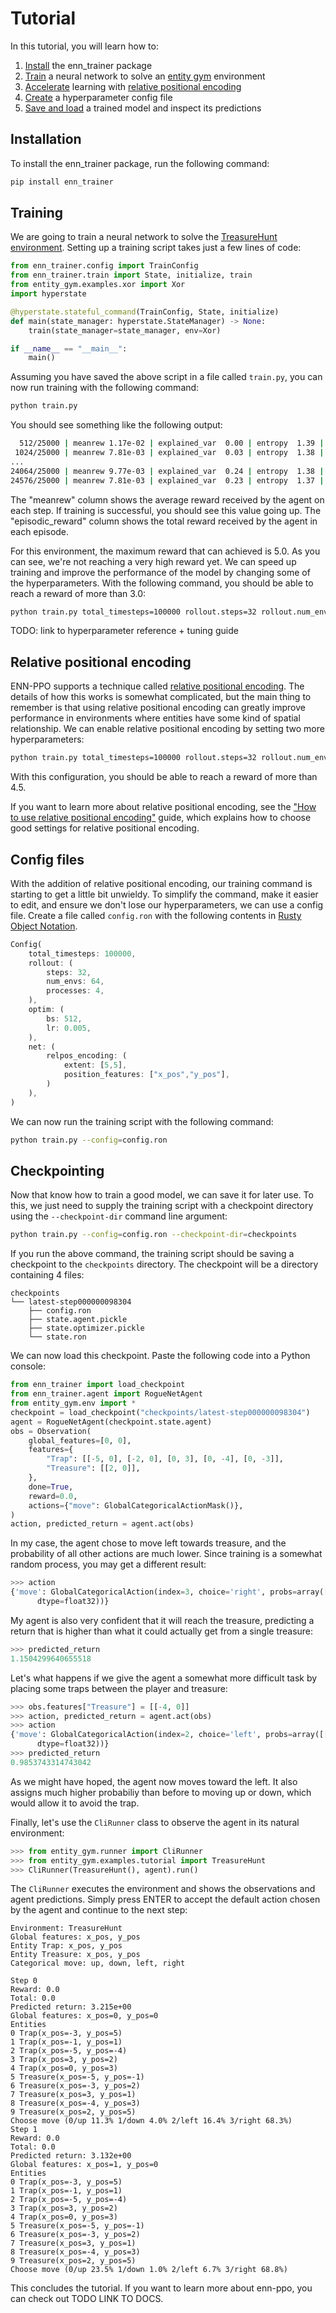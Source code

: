 
# Tutorial

In this tutorial, you will learn how to:
1. [Install](#installation) the enn_trainer package
2. [Train](#training) a neural network to solve an [entity gym](TODO-LINK) environment
3. [Accelerate](#positional-encoding) learning with [relative positional encoding](TODO-LINK)
4. [Create](#config-files) a hyperparameter config file
5. [Save and load](#checkpointing) a trained model and inspect its predictions

## Installation

To install the enn_trainer package, run the following command:

```bash
pip install enn_trainer
```

## Training

We are going to train a neural network to solve the [TreasureHunt environment](TODO-LINK).
Setting up a training script takes just a few lines of code:

```python
from enn_trainer.config import TrainConfig
from enn_trainer.train import State, initialize, train
from entity_gym.examples.xor import Xor
import hyperstate

@hyperstate.stateful_command(TrainConfig, State, initialize)
def main(state_manager: hyperstate.StateManager) -> None:
    train(state_manager=state_manager, env=Xor)

if __name__ == "__main__":
    main()
```

Assuming you have saved the above script in a file called `train.py`, you can now run training with the following command:

```bash
python train.py
```

You should see something like the following output:

```bash
  512/25000 | meanrew 1.17e-02 | explained_var  0.00 | entropy  1.39 | episodic_reward 2.50e-01 | episode_length 2.39e+01 | episodes 8 | fps 701
 1024/25000 | meanrew 7.81e-03 | explained_var  0.03 | entropy  1.38 | episodic_reward 2.00e+00 | episode_length 1.24e+02 | episodes 4 | fps 671
...
24064/25000 | meanrew 9.77e-03 | explained_var  0.24 | entropy  1.38 | episodic_reward 2.50e+00 | episode_length 4.96e+02 | episodes 2 | fps 720
24576/25000 | meanrew 7.81e-03 | explained_var  0.23 | entropy  1.37 | episodic_reward 1.11e+00 | episode_length 1.09e+02 | episodes 9 | fps 721
```

The "meanrew" column shows the average reward received by the agent on each step.
If training is successful, you should see this value going up.
The "episodic_reward" column shows the total reward received by the agent in each episode.

For this environment, the maximum reward that can achieved is 5.0.
As you can see, we're not reaching a very high reward yet.
We can speed up training and improve the performance of the model by changing some of the hyperparameters.
With the following command, you should be able to reach a reward of more than 3.0:

```bash
python train.py total_timesteps=100000 rollout.steps=32 rollout.num_envs=64 rollout.processes=4 optim.bs=512 optim.lr=0.005
```

TODO: link to hyperparameter reference + tuning guide

## Relative positional encoding

ENN-PPO supports a technique called [relative positional encoding](TODO-LINK).
The details of how this works is somewhat complicated, but the main thing to remember is that using relative positional encoding can greatly improve performance in environments where entities have some kind of spatial relationship.
We can enable relative positional encoding by setting two more hyperparameters:

```bash
python train.py total_timesteps=100000 rollout.steps=32 rollout.num_envs=64 rollout.processes=4 optim.bs=512 optim.lr=0.005 net.relpos_encoding.extent='[5,5]' net.relpos_encoding.position_features='["x_pos","y_pos"]'
```

With this configuration, you should be able to reach a reward of more than 4.5.

If you want to learn more about relative positional encoding, see the ["How to use relative positional encoding"](TODO-LINK) guide, which explains how to choose good settings for relative positional encoding.

## Config files

With the addition of relative positional encoding, our training command is starting to get a little bit unwieldy.
To simplify the command, make it easier to edit, and ensure we don't lose our hyperparameters, we can use a config file.
Create a file called `config.ron` with the following contents in [Rusty Object Notation](https://github.com/ron-rs/ron#rusty-object-notation).

```rust
Config(
    total_timesteps: 100000,
    rollout: (
        steps: 32,
        num_envs: 64,
        processes: 4,
    ),
    optim: (
        bs: 512,
        lr: 0.005,
    ),
    net: (
        relpos_encoding: (
            extent: [5,5],
            position_features: ["x_pos","y_pos"],
        )
    ),
)
```

We can now run the training script with the following command:

```bash
python train.py --config=config.ron
```

## Checkpointing

Now that know how to train a good model, we can save it for later use.
To this, we just need to supply the training script with a checkpoint directory using the `--checkpoint-dir` command line argument:


```bash
python train.py --config=config.ron --checkpoint-dir=checkpoints
```

If you run the above command, the training script should be saving a checkpoint to the `checkpoints` directory.
The checkpoint will be a directory containing 4 files:

```
checkpoints
└── latest-step000000098304
    ├── config.ron
    ├── state.agent.pickle
    ├── state.optimizer.pickle
    └── state.ron
```

We can now load this checkpoint.
Paste the following code into a Python console:

```python
from enn_trainer import load_checkpoint
from enn_trainer.agent import RogueNetAgent
from entity_gym.env import *
checkpoint = load_checkpoint("checkpoints/latest-step000000098304")
agent = RogueNetAgent(checkpoint.state.agent)
obs = Observation(
    global_features=[0, 0],
    features={
        "Trap": [[-5, 0], [-2, 0], [0, 3], [0, -4], [0, -3]],
        "Treasure": [[2, 0]],
    },
    done=True,
    reward=0.0,
    actions={"move": GlobalCategoricalActionMask()},
)
action, predicted_return = agent.act(obs)
```

In my case, the agent chose to move left towards treasure, and the probability of all other actions are much lower. Since training is a somewhat random process, you may get a different result:

```python
>>> action
{'move': GlobalCategoricalAction(index=3, choice='right', probs=array([[6.1148562e-04, 1.3557974e-04, 5.6600979e-06, 9.9924737e-01]],
      dtype=float32))}
```

My agent is also very confident that it will reach the treasure, predicting a return that is higher than what it could actually get from a single treasure:

```python
>>> predicted_return
1.1504299640655518
```

Let's what happens if we give the agent a somewhat more difficult task by placing some traps between the player and treasure:

```python
>>> obs.features["Treasure"] = [[-4, 0]]
>>> action, predicted_return = agent.act(obs)
>>> action
{'move': GlobalCategoricalAction(index=2, choice='left', probs=array([[7.1715019e-03, 1.7328954e-03, 9.9067581e-01, 4.1975660e-04]],
      dtype=float32))}
>>> predicted_return
0.9853743314743042
```

As we might have hoped, the agent now moves toward the left. It also assigns much higher probabiliy than before to moving up or down, which would allow it to avoid the trap.

Finally, let's use the `CliRunner` class to observe the agent in its natural environment:

```python
>>> from entity_gym.runner import CliRunner
>>> from entity_gym.examples.tutorial import TreasureHunt
>>> CliRunner(TreasureHunt(), agent).run()
```

The `CliRunner` executes the environment and shows the observations and agent predictions.
Simply press ENTER to accept the default action chosen by the agent and continue to the next step:

```
Environment: TreasureHunt
Global features: x_pos, y_pos
Entity Trap: x_pos, y_pos
Entity Treasure: x_pos, y_pos
Categorical move: up, down, left, right

Step 0
Reward: 0.0
Total: 0.0
Predicted return: 3.215e+00
Global features: x_pos=0, y_pos=0
Entities
0 Trap(x_pos=-3, y_pos=5)
1 Trap(x_pos=-1, y_pos=1)
2 Trap(x_pos=-5, y_pos=-4)
3 Trap(x_pos=3, y_pos=2)
4 Trap(x_pos=0, y_pos=3)
5 Treasure(x_pos=-5, y_pos=-1)
6 Treasure(x_pos=-3, y_pos=2)
7 Treasure(x_pos=3, y_pos=1)
8 Treasure(x_pos=-4, y_pos=3)
9 Treasure(x_pos=2, y_pos=5)
Choose move (0/up 11.3% 1/down 4.0% 2/left 16.4% 3/right 68.3%)
Step 1
Reward: 0.0
Total: 0.0
Predicted return: 3.132e+00
Global features: x_pos=1, y_pos=0
Entities
0 Trap(x_pos=-3, y_pos=5)
1 Trap(x_pos=-1, y_pos=1)
2 Trap(x_pos=-5, y_pos=-4)
3 Trap(x_pos=3, y_pos=2)
4 Trap(x_pos=0, y_pos=3)
5 Treasure(x_pos=-5, y_pos=-1)
6 Treasure(x_pos=-3, y_pos=2)
7 Treasure(x_pos=3, y_pos=1)
8 Treasure(x_pos=-4, y_pos=3)
9 Treasure(x_pos=2, y_pos=5)
Choose move (0/up 23.5% 1/down 1.0% 2/left 6.7% 3/right 68.8%)
```

This concludes the tutorial.
If you want to learn more about enn-ppo, you can check out TODO LINK TO DOCS.